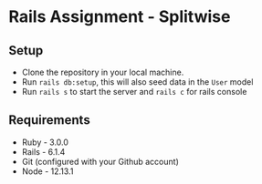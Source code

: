 # Rails Assignment - Splitwise

## Setup
- Clone the repository in your local machine.
- Run `rails db:setup`, this will also seed data in the `User` model
- Run `rails s` to start the server and `rails c` for rails console

## Requirements

- Ruby - 3.0.0
- Rails - 6.1.4
- Git (configured with your Github account)
- Node - 12.13.1
